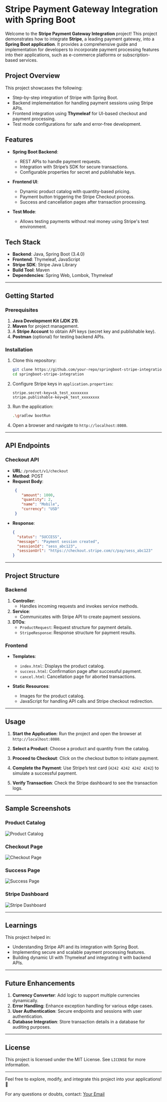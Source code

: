 # Stripe Payment Gateway Integration with Spring Boot

Welcome to the **Stripe Payment Gateway Integration** project! This project demonstrates how to integrate **Stripe**, a leading payment gateway, into a **Spring Boot application**. It provides a comprehensive guide and implementation for developers to incorporate payment processing features into their applications, such as e-commerce platforms or subscription-based services.

## Project Overview

This project showcases the following:
- Step-by-step integration of Stripe with Spring Boot.
- Backend implementation for handling payment sessions using Stripe APIs.
- Frontend integration using **Thymeleaf** for UI-based checkout and payment processing.
- Test mode configurations for safe and error-free development.

## Features

- **Spring Boot Backend**:
  - REST APIs to handle payment requests.
  - Integration with Stripe’s SDK for secure transactions.
  - Configurable properties for secret and publishable keys.

- **Frontend UI**:
  - Dynamic product catalog with quantity-based pricing.
  - Payment button triggering the Stripe Checkout process.
  - Success and cancellation pages after transaction processing.

- **Test Mode**:
  - Allows testing payments without real money using Stripe's test environment.

## Tech Stack

- **Backend**: Java, Spring Boot (3.4.0)
- **Frontend**: Thymeleaf, JavaScript
- **Stripe SDK**: Stripe Java Library
- **Build Tool**: Maven
- **Dependencies**: Spring Web, Lombok, Thymeleaf

---

## Getting Started

### Prerequisites

1. **Java Development Kit (JDK 21)**.
2. **Maven** for project management.
3. A **Stripe Account** to obtain API keys (secret key and publishable key).
4. **Postman** (optional) for testing backend APIs.

### Installation

1. Clone this repository:
   ```bash
   git clone https://github.com/your-repo/springboot-stripe-integration.git
   cd springboot-stripe-integration
   ```

2. Configure Stripe keys in `application.properties`:
   ```properties
   stripe.secret-key=sk_test_xxxxxxxx
   stripe.publishable-key=pk_test_xxxxxxxx
   ```

4. Run the application:
   ```bash
   .\gradlew bootRun
   ```

5. Open a browser and navigate to `http://localhost:8080`.

---

## API Endpoints

### **Checkout API**
- **URL**: `/product/v1/checkout`
- **Method**: POST
- **Request Body**:
  ```json
   {
      "amount": 1000,
      "quantity": 2,
      "name": "Mobile",
      "currency": "USD"
   }
  ```
- **Response**:
  ```json
  {
    "status": "SUCCESS",
    "message": "Payment session created",
    "sessionId": "sess_abc123",
    "sessionUrl": "https://checkout.stripe.com/c/pay/sess_abc123"
  }
  ```

---

## Project Structure

### **Backend**
1. **Controller**:
   - Handles incoming requests and invokes service methods.
2. **Service**:
   - Communicates with Stripe API to create payment sessions.
3. **DTOs**:
   - `ProductRequest`: Request structure for payment details.
   - `StripeResponse`: Response structure for payment results.

### **Frontend**
- **Templates**:
  - `index.html`: Displays the product catalog.
  - `success.html`: Confirmation page after successful payment.
  - `cancel.html`: Cancellation page for aborted transactions.

- **Static Resources**:
  - Images for the product catalog.
  - JavaScript for handling API calls and Stripe checkout redirection.

---

## Usage

1. **Start the Application**:
   Run the project and open the browser at `http://localhost:8080`.

2. **Select a Product**:
   Choose a product and quantity from the catalog.

3. **Proceed to Checkout**:
   Click on the checkout button to initiate payment. 

4. **Complete the Payment**:
   Use Stripe’s test card (`4242 4242 4242 4242`) to simulate a successful payment.

5. **Verify Transaction**:
   Check the Stripe dashboard to see the transaction logs.

---

## Sample Screenshots

### Product Catalog
![Product Catalog](./images/homescreen.png)

### Checkout Page
![Checkout Page](./images/stripe-checkout.png)

### Success Page
![Success Page](./images/success-screen.png)

### Stripe Dashboard
![Stripe Dashboard](./images/stripe-dashboard.png)

---

## Learnings

This project helped in:
- Understanding Stripe API and its integration with Spring Boot.
- Implementing secure and scalable payment processing features.
- Building dynamic UI with Thymeleaf and integrating it with backend APIs.

---

## Future Enhancements

1. **Currency Converter**:
   Add logic to support multiple currencies dynamically.
2. **Error Handling**:
   Enhance exception handling for various edge cases.
3. **User Authentication**:
   Secure endpoints and sessions with user authentication.
4. **Database Integration**:
   Store transaction details in a database for auditing purposes.

---

## License

This project is licensed under the MIT License. See `LICENSE` for more information.

---

Feel free to explore, modify, and integrate this project into your applications! 🚀

For any questions or doubts, contact: [Your Email](mailto:your.email@example.com)